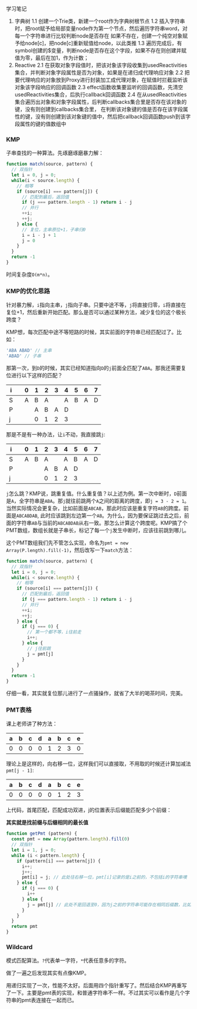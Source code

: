 学习笔记
1. 字典树
 1.1 创建一个Trie类，新建一个root作为字典树根节点
 1.2 插入字符串时，把root赋予给局部变量node作为第一个节点，然后遍历字符串word，对每一个字符串进行比较判断node是否存在
 如果不存在，创建一个纯空对象赋予给node[c]，把node[c]重新赋值给node，以此类推
 1.3 遍历完成后，有symbol创建的$变量，判断node是否存在这个字段，如果不存在则创建并赋值为零，最后在加1，作为计数；
2. Reactive
 2.1 在获取对象字段值时，把该对象该字段收集到usedReactivities集合，并判断对象字段属性是否为对象，如果是在递归成代理响应对象
 2.2 把要代理响应的对象放到Proxy进行封装加工成代理对象，在赋值时拦截监听该对象该字段响应的回调函数
 2.3 effect函数收集要监听的回调函数，先清空usedReactivities集合，后执行callback回调函数
 2.4 在从usedReactivities集合遍历出对象和对象字段属性，后判断callbacks集合里是否存在该对象的键，没有则创建到callbacks集合里，
 在判断该对象键的值是否存在该字段属性的键，没有则创建到该对象键的值中，然后把callback回调函数push到该字段属性的键的值数组中
### KMP

子串查找的一种算法。先琢磨琢磨暴力解：

``` js
function match(source, pattern) {
  // 双指针
  let i = 0, j = 0;
  while(i < source.length) {
    // 相等
    if (source[i] === pattern[j]) {
      // 匹配到最后，返回值
      if (j === pattern.length - 1) return i - j
      // 并行
      ++i;
      ++j;
    } else {
      // 复位，主串原位+1，子串归0
      i = i - j + 1
      j = 0
    }
  }
  return -1
}
```

时间复杂度`O(m*n)`。


### KMP的优化思路

针对暴力解，`i`指向主串，`j`指向子串。只要中途不等，`j`将直接归零，`i`将直接在复位+1，然后重新开始匹配。那么是否可以通过某种方法，减少复位的这个极长跨度？

KMP想，每次匹配中途不等短路的时候，其实前面的字符串已经匹配过了。比如：

``` js
'ABA ABAD' // 主串
'ABAD' // 子串
```

那第一次，到`D`的时候，其实已经知道指向`D`的`j`前面全匹配了`ABA`。那我还需要复位进行以下这样的匹配？

| i |   | 0 | 1 | 2 | 3 | 4 | 5 | 6 | 7 |
| - | - | - | - | - | - | - | - | - | - |
| S |   | A | B | A |   | A | B | A | D |
| P |   |   | A | B | A | D |   |   |   |
| j |   |   | 0 | 1 | 2 | 3 |   |   |   |

那是不是有一种办法，让`i`不动，我直接跳`j`:

| i |   | 0 | 1 | 2 | 3 | 4 | 5 | 6 | 7 |
| - | - | - | - | - | - | - | - | - | - |
| S |   | A | B | A |   | A | B | A | D |
| P |   |   |   | A | B | A | D |   |   |
| j |   |   |   | 0 | 1 | 2 | 3 |   |   |

`j`怎么跳？KMP说，跳重复值。什么重复值？以上述为例。第一次中断时，`D`前面是`A`，全字符串是`ABA`。那`j`就往前跳两个`A`之间的距离的跨度，即`j = 3 - 2 = 1`。当然实际情况会更复杂，比如前面是`ABCAB`，那此时应该是重复字符`AB`的跨度。前面是`ABCABDAB`, 此时应该跳到左边第一个`AB`。为什么，因为要保证跳过去之后，前面的字符串`AB`与当前的`ABCABDAB`从右一致。那怎么计算这个跨度呢。KMP搞了个PMT数组，数组长就是子串长，标记了每一个`j`发生中断时，应该往前跳到哪儿。

这个PMT数组我们先不管怎么实现，命名为`pmt = new Array(P.length).fill(-1)`，然后改写一下`match`方法：

``` js
function match(source, pattern) {
  // 双指针
  let i = 0, j = 0;
  while(i < source.length) {
    // 相等
    if (source[i] === pattern[j]) {
      // 匹配到最后，返回值
      if (j === pattern.length - 1) return i - j
      // 并行
      ++i;
      ++j;
    } else {
      if (j === 0) {
        // 第一个都不等，i往前走
        i++;  
      } else {
        // j往前跳
        j = pmt[j]
      }
    }
  }
  return -1
}
```

仔细一看，其实就复位那儿进行了一点骚操作，就省了大半的喝茶时间，完美。

### PMT表格

课上老师讲了种方法：

| a | b | c | d | a | b | c | e |
| - | - | - | - | - | - | - | - |
| 0 | 0 | 0 | 0 | 1 | 2 | 3 | 0 |

理论上是这样的，向右移一位，这样我们可以直接取，不用取的时候还计算加减法`pmt[j - 1]`:

| a | b | c | d | a | b | c | e |
| - | - | - | - | - | - | - | - |
| 0 | 0 | 0 | 0 | 0 | 1 | 2 | 3 |

上代码，首尾匹配，匹配成功双进，j的位置表示后缀能匹配多少个前缀：

**其实就是找前缀与后缀相同的最长值**

``` js
function getPmt (pattern) {
  const pmt = new Array(pattern.length).fill(0)
  // 双指针
  let i = 1, j = 0;
  while (i < pattern.length) {
    if (pattern[i] === pattern[j]) {
      i++;
      j++;
      pmt[i] = j; // 此处往右移一位，pmt[i]记录的是i之前的，不包括i的字符串噢
    } else {
      if (j === 0) {
        i++
      } else {
        j = pmt[j] // 此处不是回退至0，因为j之前的字符串可能存在相同后缀数，比如aab，如果j在b处，回退处应该是1。测试：aabaaac
      }
    }
  }
  return pmt
}
```

### Wildcard

模式匹配算法。`?`代表单一字符，`*`代表任意多的字符。

做了一遍之后发现其实有点像KMP。

用递归实现了一次，性能不太好。后面用四个指针重写了。然后结合KMP再重写了一下。主要是pmt表的实现，和普通字符串不一样。不过其实可以看作是几个字符串的pmt表连接在一起而已。
